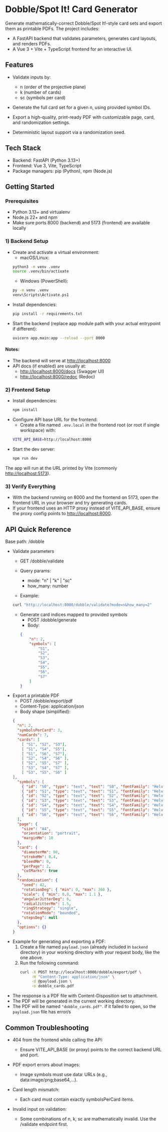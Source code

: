 # Dobble/Spot It! Card Generator

Generate mathematically-correct Dobble/Spot It!-style card sets and export them as printable PDFs. The project includes:

- A FastAPI backend that validates parameters, generates card layouts, and renders PDFs.
- A Vue 3 + Vite + TypeScript frontend for an interactive UI.

## Features

- Validate inputs by:
    - n (order of the projective plane)
    - k (number of cards)
    - sc (symbols per card)

- Generate the full card set for a given n, using provided symbol IDs.
- Export a high-quality, print-ready PDF with customizable page, card, and randomization settings.
- Deterministic layout support via a randomization seed.

## Tech Stack

- Backend: FastAPI (Python 3.13+)
- Frontend: Vue 3, Vite, TypeScript
- Package managers: pip (Python), npm (Node.js)

## Getting Started

### Prerequisites

- Python 3.13+ and virtualenv
- Node.js 22+ and npm
- Make sure ports 8000 (backend) and 5173 (frontend) are available locally

### 1) Backend Setup

- Create and activate a virtual environment:
    - macOS/Linux:
     ```Bash
    python3 -m venv .venv
    source .venv/bin/activate
    ```
    - Windows (PowerShell):
     ```Bash
    py -m venv .venv
    venv\Scripts\Activate.ps1
    ```
- Install dependencies:
  ```Bash
  pip install -r requirements.txt
  ```
- Start the backend (replace app module path with your actual entrypoint if different):
    ```Bash 
    uvicorn app.main:app --reload --port 8000 
    ```

#### Notes:

- The backend will serve at [http://localhost:8000](http://localhost:8000)
- API docs (if enabled) are usually at:
    - [http://localhost:8000/docs](http://localhost:8000/docs) (Swagger UI)
    - [http://localhost:8000/redoc](http://localhost:8000/redoc) (Redoc)

### 2) Frontend Setup

- Install dependencies:
    ````Bash 
    npm install
    ````
- Configure API base URL for the frontend:
    - Create a file named `.env.local` in the frontend root (or root if single workspace) with:
    ````Bash
    VITE_API_BASE=http://localhost:8000
   ````
- Start the dev server:
    ```Bash
    npm run dev
    ```

The app will run at the URL printed by Vite (commonly [http://localhost:5173](http://localhost:5173)).

### 3) Verify Everything

- With the backend running on 8000 and the frontend on 5173, open the frontend URL in your browser and try generating
  cards.
- If your frontend uses an HTTP proxy instead of VITE_API_BASE, ensure the proxy config points
  to [http://localhost:8000](http://localhost:8000).

## API Quick Reference

Base path: /dobble

- Validate parameters
    - GET /dobble/validate
    - Query params:
        - mode: "n" | "k" | "sc"
        - how_many: number

    - Example:
    ```Bash
    curl "http://localhost:8000/dobble/validate?mode=n&how_many=2"
    ```
    - Generate card indices mapped to provided symbols
        - POST /dobble/generate
        - Body:
      ```JSON
      {
          "n": 2,
          "symbols": [
              "S1",
              "S2",
              "S3",
              "S4",
              "S5",
              "S6",
              "S7"
          ]
      }
      ```
- Export a printable PDF
    - POST /dobble/export/pdf
    - Content-Type: application/json
    - Body shape (simplified):
    ```JSON
    {
      "n": 2,
      "symbolsPerCard": 3,
      "numCards": 7,
      "cards": [
        [ "S1", "S2", "S3"],
        [ "S1", "S4", "S5"],
        [ "S1", "S6", "S7"],
        [ "S2", "S4", "S6" ],
        [ "S2", "S5", "S7" ],
        [ "S3", "S4", "S7" ],
        [ "S3", "S5", "S6" ]
    ],
      "symbols": [
        { "id": "S0", "type": "text", "text": "S0", "fontFamily": "Helvetica-Bold", "fontWeight": 700 },
        { "id": "S1", "type": "text", "text": "S1", "fontFamily": "Helvetica-Bold", "fontWeight": 700 },
        { "id": "S2", "type": "text", "text": "S2", "fontFamily": "Helvetica-Bold", "fontWeight": 700 },
        { "id": "S3", "type": "text", "text": "S3", "fontFamily": "Helvetica-Bold", "fontWeight": 700 },
        { "id": "S4", "type": "text", "text": "S4", "fontFamily": "Helvetica-Bold", "fontWeight": 700 },
        { "id": "S5", "type": "text", "text": "S5", "fontFamily": "Helvetica-Bold", "fontWeight": 700 },
        { "id": "S6", "type": "text", "text": "S6", "fontFamily": "Helvetica-Bold", "fontWeight": 700 }
      ],
      "page": {
        "size": "A4",
        "orientation": "portrait",
        "marginMm": 10
      },
      "card": {
        "diameterMm": 80,
        "strokeMm": 0.4,
        "bleedMm": 0,
        "perPage": 2,
        "cutMarks": true
      },
      "randomization": {
        "seed": 42,
        "rotationDeg": { "min": 0, "max": 360 },
        "scale": { "min": 0.8, "max": 1.1 },
        "angularJitterDeg": 6,
        "radialJitterMm": 1.5,
        "ringStrategy": "single",
        "rotationMode": "bounded",
        "stepsDeg": null
      },
      "options": {}
   }
   ```
- Example for generating and exporting a PDF:
    1. Create a file named `payload.json` (already included in `backend` directory) in your working directory with your
       request body, like the one above.
    2. Run the following command:
       ```Bash
       curl -X POST http://localhost:8000/dobble/export/pdf \
            -H "Content-Type: application/json" \
            -d @payload.json \
            -o dobble_cards.pdf
       ```
- The response is a PDF file with Content-Disposition set to attachment.
- The PDF will be generated in the current working directory.
- The PDF will be named `"dobble_cards.pdf"`. if it failed to open, so the `payload.json` file has error/s

## Common Troubleshooting

- 404 from the frontend while calling the API:
    - Ensure VITE_API_BASE (or proxy) points to the correct backend URL and port.

- PDF export errors about images:
    - Image symbols must use data: URLs (e.g., data:image/png;base64,...).

- Card length mismatch:
    - Each card must contain exactly symbolsPerCard items.

- Invalid input on validation:
    - Some combinations of n, k, sc are mathematically invalid. Use the /validate endpoint first.
